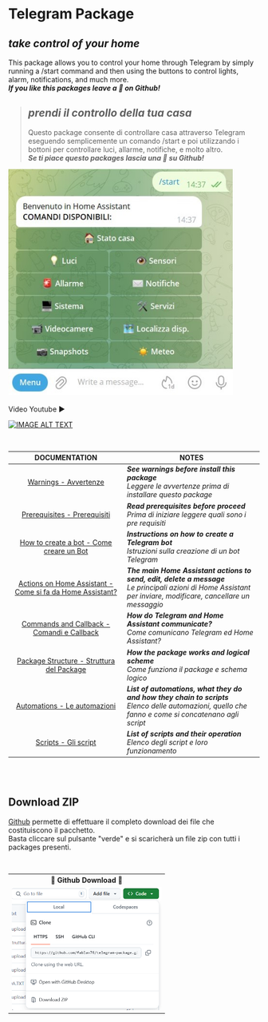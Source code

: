# Telegram Package
## _take control of your home_
This package allows you to control your home through Telegram by simply running a /start command and then using the buttons to control lights, alarm, notifications, and much more.<br>
<b> _If you like this packages leave a 🌟 on Github!_ </b>
> ## _prendi il controllo della tua casa_ </span>
> Questo package consente di controllare casa attraverso Telegram eseguendo semplicemente un comando /start 
> e poi utilizzando i bottoni per controllare luci, allarme, notifiche, e molto altro.<br>
> <b> _Se ti piace questo packages lascia una 🌟 su Github!_ </b>
<div><img width = "450" src="img/messaggio_di_benvenuto.jpg"/></div>
<br>
Video Youtube ▶️

[![IMAGE ALT TEXT](http://img.youtube.com/vi/JqD41s2mAf4/0.jpg)](http://www.youtube.com/watch?v=JqD41s2mAf4 "Video Title")

<br>

| DOCUMENTATION | NOTES |
| :---: | --- |
| [Warnings - Avvertenze](Istruzioni/Avvertenze.txt) | **_See warnings before install this package_** <br> _Leggere le avvertenze prima di installare questo package_ |
| [Prerequisites - Prerequisiti](Istruzioni/1_pre_requisiti.txt) | **_Read prerequisites before proceed_** <br> _Prima di iniziare leggere quali sono i pre requisiti_ |
| [How to create a bot - Come creare un Bot](Istruzioni/2_come_creare_un_bot.txt) | **_Instructions on how to create a Telegram bot_** <br> _Istruzioni sulla creazione di un bot Telegram_ |
| [Actions on Home Assistant - Come si fa da Home Assistant?](Istruzioni/3_come_funziona_telegram.txt) | **_The main Home Assistant actions to send, edit, delete a message_** <br> _Le principali azioni di Home Assistant per inviare, modificare, cancellare un messaggio_ |
| [Commands and Callback - Comandi e Callback](Istruzioni/4_comandi_e_callback.txt) | **_How do Telegram and Home Assistant communicate?_** <br> _Come comunicano Telegram ed Home Assistant?_ |
| [Package Structure - Struttura del Package](Istruzioni/5_struttura_package.txt) | **_How the package works and logical scheme_** <br> _Come funziona il package e schema logico_ |
| [Automations - Le automazioni](Istruzioni/6_automazioni.txt) | **_List of automations, what they do and how they chain to scripts_** <br> _Elenco delle automazioni, quello che fanno e come si concatenano agli script_ |
| [Scripts - Gli script](Istruzioni/7_script.txt) | **_List of scripts and their operation_** <br> _Elenco degli script e loro funzionamento_ |

<br>
<br>

## Download ZIP

[Github](https://github.com/fablav76/telegram-package/tree/main/packages/Telegram_package) permette di effettuare il completo download dei file che costituiscono il pacchetto.<br>
Basta cliccare sul pulsante "verde" e si scaricherà un file zip con tutti i packages presenti.

<br>
<table align="center">
	<tr>
	    <th><center>🎫 Github Download 🎫</center></th>
	</tr>
  <tr>
      <td><div align=center><img width = 300 src="img/github_zip.png"/></div></td>
      
  </tr>
</table>
